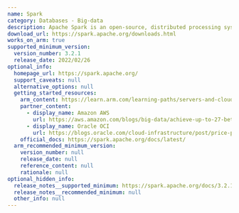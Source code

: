```yaml
---
name: Spark
category: Databases - Big-data
description: Apache Spark is an open-source, distributed processing system used for big data workloads.
download_url: https://spark.apache.org/downloads.html
works_on_arm: true
supported_minimum_version:
  version_number: 3.2.1
  release_date: 2022/02/26
optional_info:
  homepage_url: https://spark.apache.org/
  support_caveats: null
  alternative_options: null
  getting_started_resources:
    arm_content: https://learn.arm.com/learning-paths/servers-and-cloud-computing/spark/
    partner_content:
      - display_name: Amazon AWS
        url: https://aws.amazon.com/blogs/big-data/achieve-up-to-27-better-price-performance-for-spark-workloads-with-aws-graviton2-on-amazon-emr-serverless/
      - display_name: Oracle OCI
        url: https://blogs.oracle.com/cloud-infrastructure/post/price-performance-big-data-workloads-ampere-a1
    official_docs: https://spark.apache.org/docs/latest/
  arm_recommended_minimum_version:
    version_number: null
    release_date: null
    reference_content: null
    rationale: null
optional_hidden_info:
  release_notes__supported_minimum: https://spark.apache.org/docs/3.2.1/
  release_notes__recommended_minimum: null
  other_info: null
---
```

